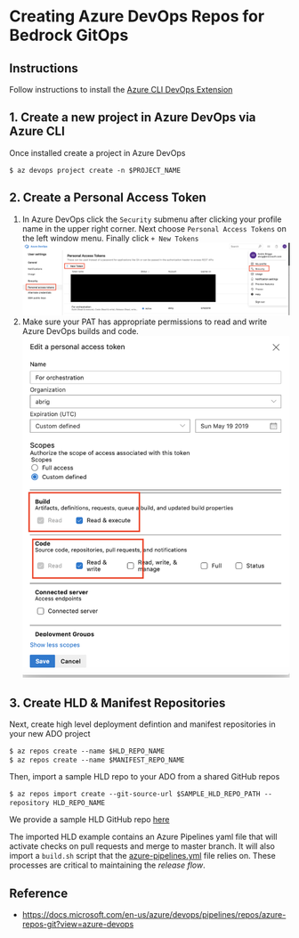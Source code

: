 # Creating Azure DevOps Repos for Bedrock GitOps

## Instructions
Follow instructions to install the [Azure CLI DevOps Extension](https://github.com/Microsoft/azure-devops-cli-extension)

## 1. Create a new project in Azure DevOps via Azure CLI
Once installed create a project in Azure DevOps
```
$ az devops project create -n $PROJECT_NAME
```

## 2. Create a Personal Access Token
1. In Azure DevOps click the `Security` submenu after clicking your profile name in the upper right corner. Next choose `Personal Access Tokens` on the left window menu. Finally click `+ New Tokens`
![ADO pat](images/find-pat.png)
2. Make sure your PAT has appropriate permissions to read and write Azure DevOps builds and code.
![ADO pat](images/pat-ado.png)

## 3. Create HLD & Manifest Repositories
Next, create high level deployment defintion and manifest repositories in your new ADO project
```
$ az repos create --name $HLD_REPO_NAME
$ az repos create --name $MANIFEST_REPO_NAME
```

Then, import a sample HLD repo to your ADO from a shared GitHub repos
```
$ az repos import create --git-source-url $SAMPLE_HLD_REPO_PATH --repository HLD_REPO_NAME
```
We provide a sample HLD GitHub repo [here](https://github.com/samiyaakhtar/aks-deploy-source) 

The imported HLD example contains an Azure Pipelines yaml file that will activate checks on pull requests and merge to master branch. It will also import a `build.sh` script that the [azure-pipelines.yml](README.md#azure-pipelines-build-yaml) file relies on. These processes are critical to maintaining the _release flow_.

## Reference
* https://docs.microsoft.com/en-us/azure/devops/pipelines/repos/azure-repos-git?view=azure-devops
